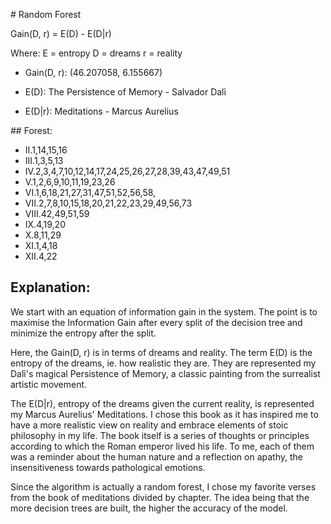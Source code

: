 # Random Forest

Gain(D, r) = E(D) - E(D|r) 

Where: 
E = entropy
D = dreams 
r = reality 

- Gain(D, r): (46.207058, 6.155667)

- E(D): The Persistence of Memory - Salvador Dalì

- E(D|r): Meditations - Marcus Aurelius 

## Forest:

- II.1,14,15,16
- III.1,3,5,13
- IV.2,3,4,7,10,12,14,17,24,25,26,27,28,39,43,47,49,51
- V.1,2,6,9,10,11,19,23,26
- VI.1,6,18,21,27,31,47,51,52,56,58,
- VII.2,7,8,10,15,18,20,21,22,23,29,49,56,73
- VIII.42,49,51,59
- IX.4,19,20
- X.8,11,29
- XI.1,4,18
- XII.4,22

## Explanation:

We start with an equation of information gain in the system. The point is to maximise the Information Gain after every split of the decision tree and minimize the entropy after the split. 

Here, the Gain(D, r) is in terms of dreams and reality. The term E(D) is the entropy of the dreams, ie. how realistic they are. They are represented my Dalì's magical Persistence of Memory, a classic painting from the surrealist artistic movement. 

The E(D|r), entropy of the dreams given the current reality, is represented my Marcus Aurelius' Meditations. I chose this book as it has inspired me to have a more realistic view on reality and embrace elements of stoic philosophy in my life. The book itself is a series of thoughts or principles according to which the Roman emperor lived his life. To me, each of them was a reminder about the human nature and a reflection on apathy, the insensitiveness towards pathological emotions. 

Since the algorithm is actually a random forest, I chose my favorite verses from the book of meditations divided by chapter. The idea being that the more decision trees are built, the higher the accuracy of the model. 
